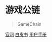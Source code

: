 

# 游戏公链
> GameChain



[官网](https://xx.com)
[白皮书](http://gchain.oss-ap-northeast-1.aliyuncs.com/game-v1.0.pdf)
[用户手册](/README.md)

